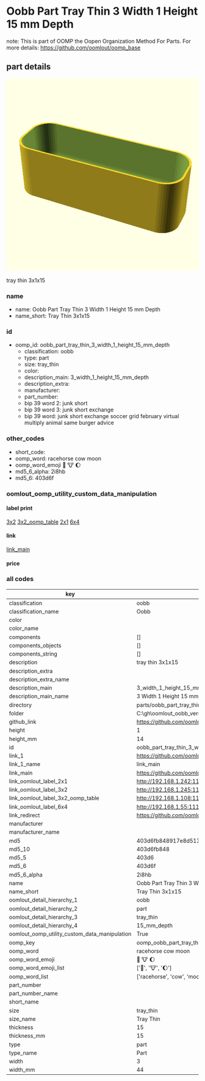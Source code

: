 # Oobb Part Tray Thin 3 Width 1 Height 15 mm Depth  

note: This is part of OOMP the Oopen Organization Method For Parts. For more details: https://github.com/oomlout/oomp_base

##  part details
  

[![](3dpr.png)](3dpr.png)

tray thin 3x1x15



### name
* name: Oobb Part Tray Thin 3 Width 1 Height 15 mm Depth
* name_short: Tray Thin 3x1x15 
### id
* oomp_id: oobb_part_tray_thin_3_width_1_height_15_mm_depth
  * classification: oobb
  * type: part
  * size: tray_thin
  * color: 
  * description_main: 3_width_1_height_15_mm_depth
  * description_extra: 
  * manufacturer: 
  * part_number: 
  * bip 39 word 2: junk short
  * bip 39 word 3: junk short exchange
  * bip 39 word: junk short exchange soccer grid february virtual multiply animal same burger advice

### other_codes
* short_code: 
* oomp_word: racehorse cow moon
* oomp_word_emoji :racehorse: :cow: :moon:
* md5_6_alpha: 2i8hb
* md5_6: 403d6f






### oomlout_oomp_utility_custom_data_manipulation
#### label print
[3x2](http://192.168.1.245:1112/?label=oomp%202i8hb)
[3x2_oomp_table](http://192.168.1.108:1112/?label=oomp%202i8hb)
[2x1](http://192.168.1.242:1112/?label=oomp%202i8hb)
[6x4](http://192.168.1.55:1112/?label=oomp%202i8hb)    

#### link

[link_main](https://github.com/oomlout/oomlout_oobb_version_4_generated_parts/tree/main/navigation_oomp/oobb/part/tray_thin/3_width_1_height_15_mm_depth/part)                              

#### price







### all codes 
| key | value |  
| --- | --- |  
| classification | oobb |  
| classification_name | Oobb |  
| color |  |  
| color_name |  |  
| components | [] |  
| components_objects | [] |  
| components_string | [] |  
| description | tray thin 3x1x15 |  
| description_extra |  |  
| description_extra_name |  |  
| description_main | 3_width_1_height_15_mm_depth |  
| description_main_name | 3 Width 1 Height 15 mm Depth |  
| directory | parts/oobb_part_tray_thin_3_width_1_height_15_mm_depth |  
| folder | C:\gh\oomlout_oobb_version_4_generated_parts\parts\oobb_part_tray_thin_3_width_1_height_15_mm_depth |  
| github_link | https://github.com/oomlout/oomlout_oomp_part_src/tree/main/parts/oobb_part_tray_thin_3_width_1_height_15_mm_depth |  
| height | 1 |  
| height_mm | 14 |  
| id | oobb_part_tray_thin_3_width_1_height_15_mm_depth |  
| link_1 | https://github.com/oomlout/oomlout_oobb_version_4_generated_parts/tree/main/navigation_oomp/oobb/part/tray_thin/3_width_1_height_15_mm_depth/part |  
| link_1_name | link_main |  
| link_main | https://github.com/oomlout/oomlout_oobb_version_4_generated_parts/tree/main/navigation_oomp/oobb/part/tray_thin/3_width_1_height_15_mm_depth/part |  
| link_oomlout_label_2x1 | http://192.168.1.242:1112/?label=oomp%202i8hb |  
| link_oomlout_label_3x2 | http://192.168.1.245:1112/?label=oomp%202i8hb |  
| link_oomlout_label_3x2_oomp_table | http://192.168.1.108:1112/?label=oomp%202i8hb |  
| link_oomlout_label_6x4 | http://192.168.1.55:1112/?label=oomp%202i8hb |  
| link_redirect | https://github.com/oomlout/oomlout_oobb_version_4_generated_parts/tree/main/parts/oobb_tray_thin_03_01_15 |  
| manufacturer |  |  
| manufacturer_name |  |  
| md5 | 403d6fb848917e8d51333cdc9d71b3ca |  
| md5_10 | 403d6fb848 |  
| md5_5 | 403d6 |  
| md5_6 | 403d6f |  
| md5_6_alpha | 2i8hb |  
| name | Oobb Part Tray Thin 3 Width 1 Height 15 mm Depth |  
| name_short | Tray Thin 3x1x15  |  
| oomlout_detail_hierarchy_1 | oobb |  
| oomlout_detail_hierarchy_2 | part |  
| oomlout_detail_hierarchy_3 | tray_thin |  
| oomlout_detail_hierarchy_4 | 15_mm_depth |  
| oomlout_oomp_utility_custom_data_manipulation | True |  
| oomp_key | oomp_oobb_part_tray_thin_3_width_1_height_15_mm_depth |  
| oomp_word | racehorse cow moon |  
| oomp_word_emoji | :racehorse: :cow: :moon: |  
| oomp_word_emoji_list | [':racehorse:', ':cow:', ':moon:'] |  
| oomp_word_list | ['racehorse', 'cow', 'moon'] |  
| part_number |  |  
| part_number_name |  |  
| short_name |  |  
| size | tray_thin |  
| size_name | Tray Thin |  
| thickness | 15 |  
| thickness_mm | 15 |  
| type | part |  
| type_name | Part |  
| width | 3 |  
| width_mm | 44 |  
